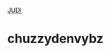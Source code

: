 <a href="https://github.com/chuzdemvibesz/chuzzydenvybz/assets/135975461/82df19d6-7b20-4f99-8d4c-3a752327f363">JUDI</a>

# chuzzydenvybz
